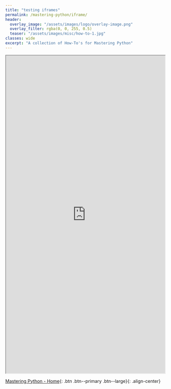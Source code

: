 ```yaml
---
title: "testing iframes"
permalink: /mastering-python/iframe/
header:
  overlay_image: "/assets/images/logo/overlay-image.png"
  overlay_filter: rgba(0, 0, 255, 0.5)
  teaser: "/assets/images/misc/how-to-1.jpg"
classes: wide
excerpt: "A collection of How-To's for Mastering Python"
---
```


<iframe src="https://www.zepl.com/viewer/notebooks/bm90ZTovL2RhdGFnZWVraW5tZS9jOGY4MGQ3NjFjY2Y0MDZjOWRkNDgzODAyYTc4ZWExNi9ub3RlLmpzb24?asIframe" height="1000" width="500"></iframe>

[Mastering Python - Home](/mastering-python/){: .btn .btn--primary .btn--large}{: .align-center}
